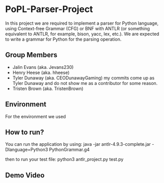 # PoPL-Parser-Project
In this project we are required to implement a parser for Python language, using Context-free Grammar (CFG) or BNF with ANTLR (or something equivalent to ANTLR, for example, bison, yacc, lex, etc.). We are expected to write a grammar for Python for the parsing operation. 

## Group Members 
- Jalin Evans (aka. Jevans230) 
- Henry Heese (aka. hheese) 
- Tyler Dunaway (aka. CEODunawayGaming) my commits come up as Tyler Dunaway and do not show me as a contributor for some reason.
- Tristen Brown (aka. TristenBrown)

## Environment
For the environment we used 

## How to run?
You can run the application by using: 
    java -jar antlr-4.9.3-complete.jar -Dlanguage=Python3 PythonGrammar.g4

then to run your test file:
    python3 antlr_project.py test.py

## Demo Video